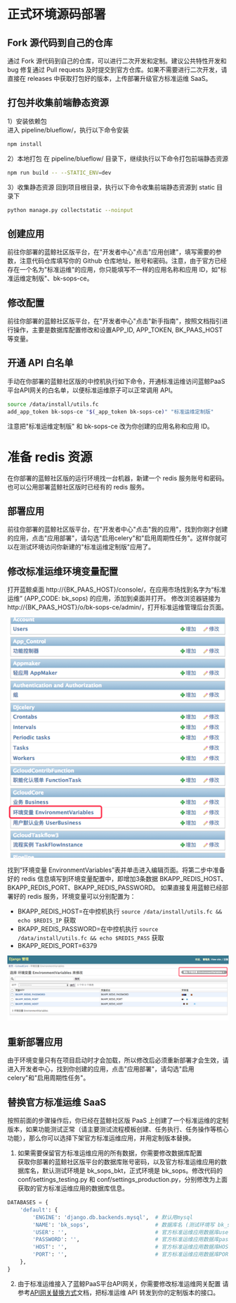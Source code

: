# 正式环境源码部署

## Fork 源代码到自己的仓库  
通过 Fork 源代码到自己的仓库，可以进行二次开发和定制。建议公共特性开发和 bug 修复通过 Pull requests 及时提交到官方仓库。如果不需要进行二次开发，请直接在 releases 中获取打包好的版本，上传部署升级官方标准运维 SaaS。


## 打包并收集前端静态资源
1）安装依赖包  
进入 pipeline/blueflow/，执行以下命令安装
```bash
npm install
```

2）本地打包
在 pipeline/blueflow/ 目录下，继续执行以下命令打包前端静态资源
```bash
npm run build -- --STATIC_ENV=dev
```

3）收集静态资源
回到项目根目录，执行以下命令收集前端静态资源到 static 目录下
```bash
python manage.py collectstatic --noinput
```


## 创建应用  
前往你部署的蓝鲸社区版平台，在"开发者中心"点击"应用创建"，填写需要的参数，注意代码仓库填写你的 Github 仓库地址，账号和密码。注意，由于官方已经存在一个名为"标准运维"的应用，你只能填写不一样的应用名称和应用 ID，如"标准运维定制版"、bk-sops-ce。


## 修改配置  
前往你部署的蓝鲸社区版平台，在"开发者中心"点击"新手指南"，按照文档指引进行操作，主要是数据库配置修改和设置APP_ID, APP_TOKEN, BK_PAAS_HOST 等变量。


## 开通 API 白名单
手动在你部署的蓝鲸社区版的中控机执行如下命令，开通标准运维访问蓝鲸PaaS平台API网关的白名单，以便标准运维原子可以正常调用 API。
```bash
source /data/install/utils.fc
add_app_token bk-sops-ce "$(_app_token bk-sops-ce)" "标准运维定制版"
```
注意把"标准运维定制版" 和 bk-sops-ce 改为你创建的应用名称和应用 ID。


# 准备 redis 资源
在你部署的蓝鲸社区版的运行环境找一台机器，新建一个 redis 服务账号和密码。也可以公用部署蓝鲸社区版时已经有的 redis 服务。


## 部署应用  
前往你部署的蓝鲸社区版平台，在"开发者中心"点击"我的应用"，找到你刚才创建的应用，点击"应用部署"，请勾选"启用celery"和"启用周期性任务"。这样你就可以在测试环境访问你新建的"标准运维定制版"应用了。


## 修改标准运维环境变量配置
打开蓝鲸桌面 http://{BK_PAAS_HOST}/console/，在应用市场找到名字为“标准运维” (APP_CODE: bk_sops) 的应用，添加到桌面并打开。
修改浏览器链接为 http://{BK_PAAS_HOST}/o/bk-sops-ce/admin/，打开标准运维管理后台页面。

![](../resource/img/admin_home.png)

找到“环境变量 EnvironmentVariables”表并单击进入编辑页面。将第二步中准备好的 redis 信息填写到环境变量配置中，即增加3条数据 BKAPP_REDIS_HOST、BKAPP_REDIS_PORT、BKAPP_REDIS_PASSWORD。
如果直接复用蓝鲸已经部署好的 redis 服务，环境变量可以分别配置为：
- BKAPP_REDIS_HOST=在中控机执行 `source /data/install/utils.fc && echo $REDIS_IP` 获取
- BKAPP_REDIS_PASSWORD=在中控机执行 `source /data/install/utils.fc && echo $REDIS_PASS` 获取
- BKAPP_REDIS_PORT=6379

![](../resource/img/admin_envs.png)


## 重新部署应用
由于环境变量只有在项目启动时才会加载，所以修改后必须重新部署才会生效，请进入开发者中心，找到你创建的应用，点击"应用部署"，请勾选"启用celery"和"启用周期性任务"。


## 替换官方标准运维 SaaS  
按照前面的步骤操作后，你已经在蓝鲸社区版 PaaS 上创建了一个标准运维的定制版本，如果功能测试正常（请主要测试流程模板创建、任务执行、任务操作等核心功能），那么你可以选择下架官方标准运维应用，并用定制版本替换。  

1) 如果需要保留官方标准运维应用的所有数据，你需要修改数据库配置  
获取你部署的蓝鲸社区版平台的数据库账号密码，以及官方标准运维应用的数据库名，默认测试环境是 bk_sops_bkt，正式环境是 bk_sops。修改代码的 conf/settings_testing.py 和 conf/settings_production.py，分别修改为上面获取的官方标准运维应用的数据库信息。
```python
DATABASES = {
    'default': {
        'ENGINE': 'django.db.backends.mysql',  # 默认用mysql
        'NAME': 'bk_sops',                     # 数据库名 (测试环境写 bk_sops_bkt)
        'USER': '',                            # 官方标准运维应用数据库user
        'PASSWORD': '',                        # 官方标准运维应用数据库password
        'HOST': '',                   		   # 官方标准运维应用数据库HOST
        'PORT': '',                            # 官方标准运维应用数据库PORT
    },
}

```

2) 由于标准运维接入了蓝鲸PaaS平台API网关，你需要修改标准运维网关配置
请参考[API网关替换方式](https://github.com/Tencent/bk-PaaS/blob/master/docs/install/replace_ce_with_opensource.md#open_paas)文档，把标准运维 API 转发到你的定制版本的接口。

